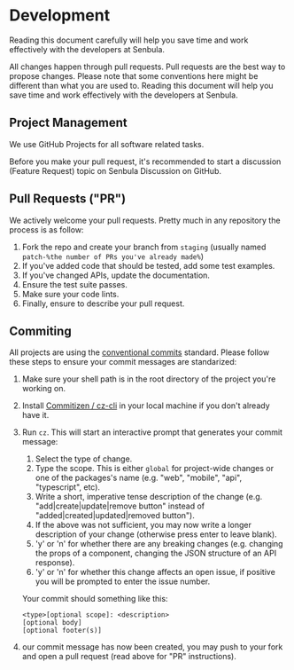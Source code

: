 # Development
Reading this document carefully will help you save time and work effectively with the developers at Senbula.

All changes happen through pull requests. Pull requests are the best way to propose changes. Please note that some conventions here might be different than what you are used to. Reading this document will help you save time and work effectively with the developers at Senbula.

## Project Management
We use GitHub Projects for all software related tasks.

Before you make your pull request, it's recommended to start a discussion (Feature Request) topic on Senbula Discussion on GitHub.

## Pull Requests ("PR")
We actively welcome your pull requests. Pretty much in any repository the process is as follow:

1. Fork the repo and create your branch from `staging` (usually named `patch-%the number of PRs you've already made%`)
2. If you've added code that should be tested, add some test examples.
3. If you've changed APIs, update the documentation.
4. Ensure the test suite passes.
5. Make sure your code lints.
6. Finally, ensure to describe your pull request.

## Commiting
All projects are using the [conventional commits](https://www.conventionalcommits.org/en/v1.0.0/) standard. Please follow these steps to ensure your commit messages are standarized:

1. Make sure your shell path is in the root directory of the project you're working on.
2. Install [Commitizen / cz-cli](https://github.com/commitizen/cz-cli) in your local machine if you don't already have it.
3. Run `cz`. This will start an interactive prompt that generates your commit message:
    1. Select the type of change.
    2. Type the scope. This is either `global` for project-wide changes or one of the packages's name (e.g. "web", "mobile", "api", "typescript", etc).
    3. Write a short, imperative tense description of the change (e.g. "add|create|update|remove button" instead of "added|created|updated|removed button").
    4. If the above was not sufficient, you may now write a longer description of your change (otherwise press enter to leave blank).
    5. 'y' or 'n' for whether there are any breaking changes (e.g. changing the props of a component, changing the JSON structure of an API response).
    6. 'y' or 'n' for whether this change affects an open issue, if positive you will be prompted to enter the issue number.

    Your commit should something like this:

    ```
    <type>[optional scope]: <description>
    [optional body]
    [optional footer(s)]
    ```
4. our commit message has now been created, you may push to your fork and open a pull request (read above for "PR" instructions).
